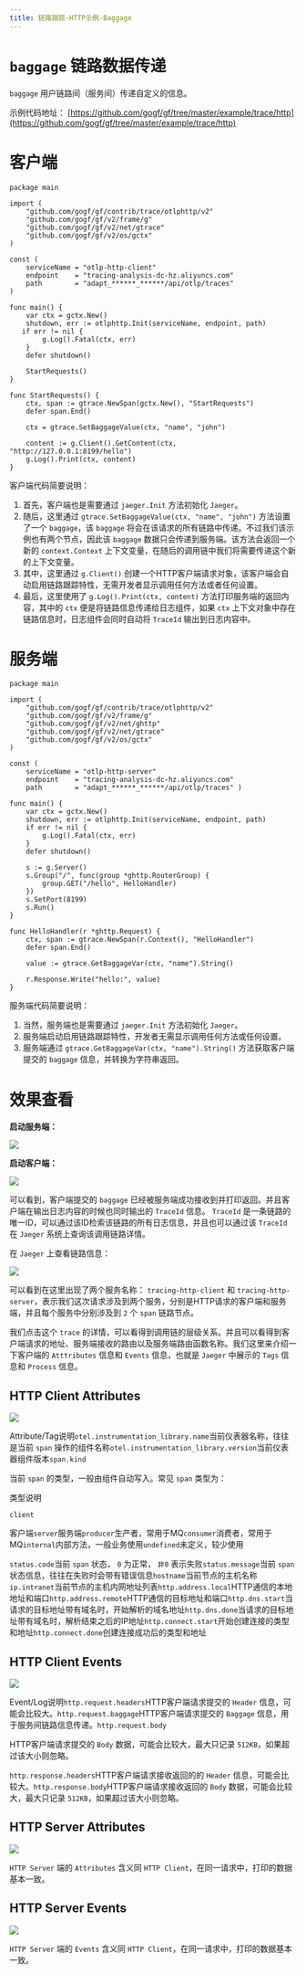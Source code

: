 ```yaml
---
title: 链路跟踪-HTTP示例-Baggage
---
```


# `baggage` 链路数据传递

`baggage` 用户链路间（服务间）传递自定义的信息。

示例代码地址： [https://github.com/gogf/gf/tree/master/example/trace/http](https://github.com/gogf/gf/tree/master/example/trace/http)

# 客户端

```
package main

import (
	"github.com/gogf/gf/contrib/trace/otlphttp/v2"
	"github.com/gogf/gf/v2/frame/g"
	"github.com/gogf/gf/v2/net/gtrace"
	"github.com/gogf/gf/v2/os/gctx"
)

const (
 	serviceName = "otlp-http-client"
	endpoint    = "tracing-analysis-dc-hz.aliyuncs.com"
	path        = "adapt_******_******/api/otlp/traces"
)

func main() {
	var ctx = gctx.New()
    shutdown, err := otlphttp.Init(serviceName, endpoint, path)
   if err != nil {
		g.Log().Fatal(ctx, err)
	}
	defer shutdown()

    StartRequests()
}

func StartRequests() {
	ctx, span := gtrace.NewSpan(gctx.New(), "StartRequests")
	defer span.End()

	ctx = gtrace.SetBaggageValue(ctx, "name", "john")

	content := g.Client().GetContent(ctx, "http://127.0.0.1:8199/hello")
	g.Log().Print(ctx, content)
}
```

客户端代码简要说明：

1. 首先，客户端也是需要通过 `jaeger.Init` 方法初始化 `Jaeger`。
2. 随后，这里通过 `gtrace.SetBaggageValue(ctx, "name", "john")` 方法设置了一个 `baggage`，该 `baggage` 将会在该请求的所有链路中传递。不过我们该示例也有两个节点，因此该 `baggage` 数据只会传递到服务端。该方法会返回一个新的 `context.Context` 上下文变量，在随后的调用链中我们将需要传递这个新的上下文变量。
3. 其中，这里通过 `g.Client()` 创建一个HTTP客户端请求对象，该客户端会自动启用链路跟踪特性，无需开发者显示调用任何方法或者任何设置。
4. 最后，这里使用了 `g.Log().Print(ctx, content)` 方法打印服务端的返回内容，其中的 `ctx` 便是将链路信息传递给日志组件，如果 `ctx` 上下文对象中存在链路信息时，日志组件会同时自动将 `TraceId` 输出到日志内容中。

# 服务端

```
package main

import (
	"github.com/gogf/gf/contrib/trace/otlphttp/v2"
	"github.com/gogf/gf/v2/frame/g"
	"github.com/gogf/gf/v2/net/ghttp"
	"github.com/gogf/gf/v2/net/gtrace"
	"github.com/gogf/gf/v2/os/gctx"
)

const (
 	serviceName = "otlp-http-server"
	endpoint    = "tracing-analysis-dc-hz.aliyuncs.com"
	path        = "adapt_******_******/api/otlp/traces" )

func main() {
	var ctx = gctx.New()
    shutdown, err := otlphttp.Init(serviceName, endpoint, path)
	if err != nil {
		g.Log().Fatal(ctx, err)
	}
	defer shutdown()

    s := g.Server()
	s.Group("/", func(group *ghttp.RouterGroup) {
		group.GET("/hello", HelloHandler)
	})
	s.SetPort(8199)
	s.Run()
}

func HelloHandler(r *ghttp.Request) {
	ctx, span := gtrace.NewSpan(r.Context(), "HelloHandler")
	defer span.End()

	value := gtrace.GetBaggageVar(ctx, "name").String()

	r.Response.Write("hello:", value)
}
```

服务端代码简要说明：

1. 当然，服务端也是需要通过 `jaeger.Init` 方法初始化 `Jaeger`。
2. 服务端启动启用链路跟踪特性，开发者无需显示调用任何方法或任何设置。
3. 服务端通过 `gtrace.GetBaggageVar(ctx, "name").String()` 方法获取客户端提交的 `baggage` 信息，并转换为字符串返回。

# 效果查看

**启动服务端：**

![](/download/attachments/38575579/image2021-1-29_0-51-11.png?version=1&modificationDate=1644394026035&api=v2)

**启动客户端：**

![](/download/attachments/38575579/image2021-1-29_0-51-43.png?version=1&modificationDate=1644394026079&api=v2)

可以看到，客户端提交的 `baggage` 已经被服务端成功接收到并打印返回。并且客户端在输出日志内容的时候也同时输出的 `TraceId` 信息。 `TraceId` 是一条链路的唯一ID，可以通过该ID检索该链路的所有日志信息，并且也可以通过该 `TraceId` 在 `Jaeger` 系统上查询该调用链路详情。

在 `Jaeger` 上查看链路信息：

![](/download/attachments/38575579/image2021-1-29_10-47-52.png?version=1&modificationDate=1644394026111&api=v2)

可以看到在这里出现了两个服务名称： `tracing-http-client` 和 `tracing-http-server`，表示我们这次请求涉及到两个服务，分别是HTTP请求的客户端和服务端，并且每个服务中分别涉及到 `2` 个 `span` 链路节点。

我们点击这个 `trace` 的详情，可以看得到调用链的层级关系。并且可以看得到客户端请求的地址、服务端接收的路由以及服务端路由函数名称。我们这里来介绍一下客户端的 `Atttributes` 信息和 `Events` 信息，也就是 `Jaeger` 中展示的 `Tags` 信息和 `Process` 信息。

## HTTP Client Attributes

![](/download/attachments/38575579/image2021-1-29_10-51-41.png?version=1&modificationDate=1644394026152&api=v2)

Attribute/Tag说明`otel.instrumentation_library.name`当前仪表器名称，往往是当前 `span` 操作的组件名称`otel.instrumentation_library.version`当前仪表器组件版本`span.kind`

当前 `span` 的类型，一般由组件自动写入。常见 `span` 类型为：

类型说明

`client `

客户端`server`服务端`producer`生产者，常用于MQ`consumer`消费者，常用于MQ`internal`内部方法，一般业务使用`undefined`未定义，较少使用

`status.code`当前 `span` 状态， `0` 为正常， `非0` 表示失败`status.message`当前 `span` 状态信息，往往在失败时会带有错误信息`hostname`当前节点的主机名称`ip.intranet`当前节点的主机内网地址列表`http.address.local`HTTP通信的本地地址和端口`http.address.remote`HTTP通信的目标地址和端口`http.dns.start`当请求的目标地址带有域名时，开始解析的域名地址`http.dns.done`当请求的目标地址带有域名时，解析结束之后的IP地址`http.connect.start`开始创建连接的类型和地址`http.connect.done`创建连接成功后的类型和地址

## HTTP Client Events

![](/download/attachments/38575579/image2021-1-29_11-18-16.png?version=1&modificationDate=1644394026176&api=v2)

Event/Log说明`http.request.headers`HTTP客户端请求提交的 `Header` 信息，可能会比较大。`http.request.baggage`HTTP客户端请求提交的 `Baggage` 信息，用于服务间链路信息传递。`http.request.body`

HTTP客户端请求提交的 `Body` 数据，可能会比较大，最大只记录 `512KB`，如果超过该大小则忽略。

`http.response.headers`HTTP客户端请求接收返回的的 `Header` 信息，可能会比较大。`http.response.body`HTTP客户端请求接收返回的 `Body` 数据，可能会比较大，最大只记录 `512KB`，如果超过该大小则忽略。

## HTTP Server Attributes

![](/download/attachments/38575579/image2021-1-29_11-19-42.png?version=1&modificationDate=1644394026208&api=v2)

`HTTP Server` 端的 `Attributes` 含义同 `HTTP Client`，在同一请求中，打印的数据基本一致。

## HTTP Server Events

![](/download/attachments/38575579/image2021-1-29_11-20-53.png?version=1&modificationDate=1644394026245&api=v2)

`HTTP Server` 端的 `Events` 含义同 `HTTP Client`，在同一请求中，打印的数据基本一致。